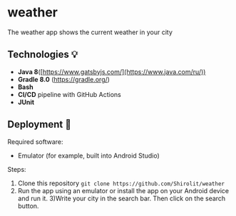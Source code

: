 # weather
The weather app shows the current weather in your city
## Technologies :bulb:
- **Java 8**([https://www.gatsbyjs.com/](https://www.java.com/ru/))
- **Gradle 8.0** (https://gradle.org/)
- **Bash**
- **CI/CD** pipeline with GitHub Actions
- **JUnit**
## Deployment :rocket:
Required software:
- Emulator (for example, built into Android Studio)

Steps:
1) Clone this repository `git clone https://github.com/Shirolit/weather`
2) Run the app using an emulator or install the app on your Android device and run it.
3)Write your city in the search bar. Then click on the search button.
